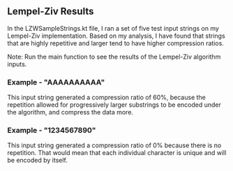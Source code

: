 ## Lempel-Ziv Results
In the LZWSampleStrings.kt file, I ran a set of five
test input strings on my Lempel-Ziv implementation. Based
on my analysis, I have found that strings that
are highly repetitive and larger tend to have higher compression
ratios.

Note: Run the main function to see the results of the
Lempel-Ziv algorithm inputs.

### Example - "AAAAAAAAAA"
This input string generated a compression ratio of
60%, because the repetition allowed for progressively
larger substrings to be encoded under the algorithm, and
compress the data more.

### Example - "1234567890"
This input string generated a compression ratio of 0%
because there is no repetition. That would mean that each
individual character is unique and will be encoded by itself.
